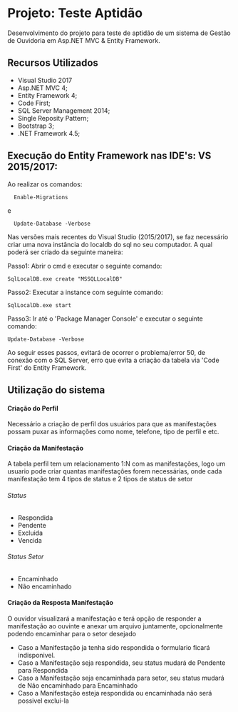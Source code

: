 # Projeto: Teste Aptidão

Desenvolvimento do projeto para teste de aptidão de um sistema de Gestão de Ouvidoria em Asp.NET MVC & Entity Framework.



## Recursos Utilizados

 * Visual Studio 2017
 * Asp.NET MVC 4;
 * Entity Framework 4;
 * Code First;
 * SQL Server Management 2014;
 * Single Reposity Pattern;
 * Bootstrap 3;
 * .NET Framework 4.5;
 
 ## Execução do Entity Framework nas IDE's: VS 2015/2017:
 
 Ao realizar os comandos:
 
  ```
    Enable-Migrations
  
  ```
  e
  
  ```
    Update-Database -Verbose
  
  ```
  
Nas versões mais recentes do Visual Studio (2015/2017), se faz necessário criar uma nova instância do localdb do sql no seu computador. A qual poderá ser criado da seguinte maneira:

Passo1: Abrir o cmd e executar o seguinte comando:
  ```
  SqlLocalDB.exe create "MSSQLLocalDB"
  
  ```
 Passo2: Executar a instance com seguinte comando:
  ```
  SqlLocalDb.exe start
  
  ```
  
Passo3: Ir até o 'Package Manager Console' e executar o seguinte comando:
  ```
  Update-Database -Verbose
  
  ```

 Ao seguir esses passos, evitará de ocorrer o problema/error 50, de conexão com o SQL Server, erro que evita a criação da tabela via 'Code First' do Entity Framework.

 ## Utilização do sistema
 
 #### Criação do Perfil
 
 Necessário a criação de perfil dos usuários para que as manifestações possam puxar as informações como nome, telefone, tipo de perfil e etc.
 
 #### Criação da Manifestação
 
 A tabela perfil tem um relacionamento 1:N com as manifestações, logo um usuario pode criar quantas manifestaçôes forem necessárias, onde cada manifestação tem 4 tipos de status e 2 tipos de status de setor
 
 ###### Status
  * Respondida
  * Pendente
  * Excluida
  * Vencida

 ###### Status Setor
  * Encaminhado
  * Não encaminhado

#### Criação da Resposta Manifestação
 
 O ouvidor visualizará a manifestação e terá opção de responder a manifestação ao ouvinte e anexar um arquivo juntamente, opcionalmente podendo encaminhar para o setor desejado
 
 * Caso a Manifestação ja tenha sido respondida o formulario ficará indisponivel.
 * Caso a Manifestação seja respondida, seu status mudará de Pendente para Respondida
 * Caso a Manifestação seja encaminhada para setor, seu status mudará de Não encaminhado para Encaminhado
 * Caso a Manifestação esteja respondida ou encaminhada não será possivel exclui-la

 
